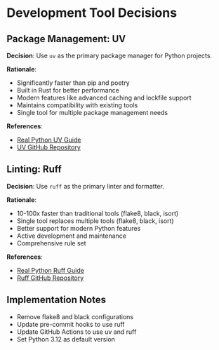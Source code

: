# Development Tool Decisions

## Package Management: UV

**Decision**: Use `uv` as the primary package manager for Python projects.

**Rationale**:

- Significantly faster than pip and poetry
- Built in Rust for better performance
- Modern features like advanced caching and lockfile support
- Maintains compatibility with existing tools
- Single tool for multiple package management needs

**References**:

- [Real Python UV Guide](https://realpython.com/python-uv/)
- [UV GitHub Repository](https://github.com/astral-sh/uv)

## Linting: Ruff

**Decision**: Use `ruff` as the primary linter and formatter.

**Rationale**:

- 10-100x faster than traditional tools (flake8, black, isort)
- Single tool replaces multiple tools (flake8, black, isort)
- Better support for modern Python features
- Active development and maintenance
- Comprehensive rule set

**References**:

- [Real Python Ruff Guide](https://realpython.com/ruff-python/)
- [Ruff GitHub Repository](https://github.com/astral-sh/ruff)

## Implementation Notes

- Remove flake8 and black configurations
- Update pre-commit hooks to use ruff
- Update GitHub Actions to use uv and ruff
- Set Python 3.12 as default version
